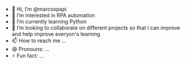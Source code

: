 - 👋 Hi, I’m @marcoxpapi
- 👀 I’m interested in RPA automation
- 🌱 I’m currently learning Python 
- 💞️ I’m looking to collaborate on different projects so that I can improve and help improve everyon's learning
- 📫 How to reach me ...
- 😄 Pronouns: ...
- ⚡ Fun fact: ...

<!---
marcoxpapi/marcoxpapi is a ✨ special ✨ repository because its `README.md` (this file) appears on your GitHub profile.
You can click the Preview link to take a look at your changes.
--->
